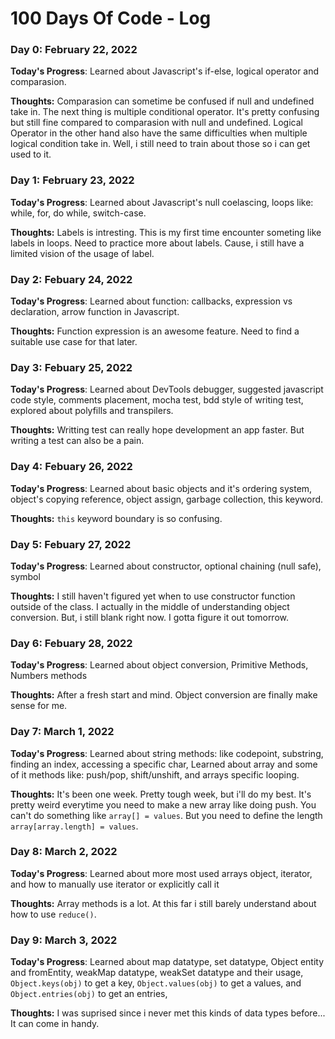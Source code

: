 # 100 Days Of Code - Log

### Day 0: February 22, 2022

**Today's Progress**: Learned about Javascript's if-else, logical operator and comparasion.

**Thoughts:** Comparasion can sometime be confused if null and undefined take in. The next thing is multiple conditional operator. It's pretty confusing but still fine compared
to comparasion with null and undefined. Logical Operator in the other hand also have the same difficulties when multiple logical condition take in. Well, i still need to train
about those so i can get used to it.

<!-- **Link to work:** [Calculator App](http://www.example.com) -->

### Day 1: February 23, 2022

**Today's Progress**: Learned about Javascript's null coelascing, loops like: while, for, do while, switch-case.

**Thoughts:** Labels is intresting. This is my first time encounter someting like labels in loops. Need to practice more about labels. Cause, i still have a limited vision of
the usage of label.

### Day 2: Febuary 24, 2022

**Today's Progress**: Learned about function: callbacks, expression vs declaration, arrow function in Javascript.

**Thoughts:** Function expression is an awesome feature. Need to find a suitable use case for that later.

### Day 3: Febuary 25, 2022

**Today's Progress**: Learned about DevTools debugger, suggested javascript code style, comments placement, mocha test, bdd style of writing test,
explored about polyfills and transpilers.

**Thoughts:** Writting test can really hope development an app faster. But writing a test can also be a pain.

### Day 4: Febuary 26, 2022

**Today's Progress**: Learned about basic objects and it's ordering system, object's copying reference, object assign, garbage collection, this keyword.

**Thoughts:** `this` keyword boundary is so confusing.

### Day 5: Febuary 27, 2022

**Today's Progress**: Learned about constructor, optional chaining (null safe), symbol

**Thoughts:** I still haven't figured yet when to use constructor function outside of the class. I actually in the middle of understanding object conversion. But, i still blank
right now. I gotta figure it out tomorrow.

### Day 6: Febuary 28, 2022

**Today's Progress**: Learned about object conversion, Primitive Methods, Numbers methods

**Thoughts:** After a fresh start and mind. Object conversion are finally make sense for me.

### Day 7: March 1, 2022

**Today's Progress**: Learned about string methods: like codepoint, substring, finding an index, accessing a specific char, Learned about array and some of it methods like:
push/pop, shift/unshift, and arrays specific looping.

**Thoughts:** It's been one week. Pretty tough week, but i'll do my best. It's pretty weird everytime you need to make a new array like doing push. You can't do something like
`array[] = values`. But you need to define the length `array[array.length] = values`.

### Day 8: March 2, 2022

**Today's Progress**: Learned about more most used arrays object, iterator, and how to manually use iterator or explicitly call it

**Thoughts:** Array methods is a lot. At this far i still barely understand about how to use `reduce()`.

### Day 9: March 3, 2022

**Today's Progress**: Learned about map datatype, set datatype, Object entity and fromEntity, weakMap datatype, weakSet datatype and their usage, `Object.keys(obj)` to get a
key, `Object.values(obj)` to get a values, and `Object.entries(obj)` to get an entries,

**Thoughts:** I was suprised since i never met this kinds of data types before... It can come in handy.
